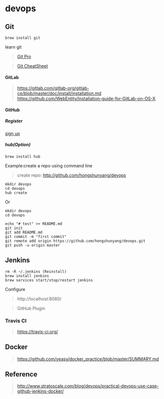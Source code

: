 # devops 

## Git

```
brew install git
```

learn git

> [Git Pro](https://git-scm.com/book/en/v2)

> [Git CheatSheet](./git.md)

#### GitLab

> https://gitlab.com/gitlab-org/gitlab-ce/blob/master/doc/install/installation.md
> https://github.com/WebEntity/Installation-guide-for-GitLab-on-OS-X

#### GitHub

##### Register
    
[sign up](http://github.com)

##### hub(Option)

```
brew install hub
```
Example:create a repo using command line

> create repo: http://github.com/hongshunyang/devops

```
mkdir devops
cd devops
hub create
```

Or

```
mkdir devops
cd devops

echo "# test" >> README.md
git init
git add README.md
git commit -m "first commit"
git remote add origin https://github.com/hongshunyang/devops.git
git push -u origin master
```



## Jenkins

```
rm -R ~/.jenkins (Reinstall)
brew install jenkins
brew services start/stop/restart jenkins
```
Configure 

> http://localhost:8080/

> GitHub Plugin

### Travis CI

> https://travis-ci.org/


## Docker

> https://github.com/yeasy/docker_practice/blob/master/SUMMARY.md

## Reference

> http://www.stratoscale.com/blog/devops/practical-devops-use-case-github-jenkins-docker/
